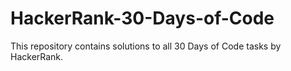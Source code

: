 # HackerRank-30-Days-of-Code
This repository contains solutions to all 30 Days of Code tasks by HackerRank.
